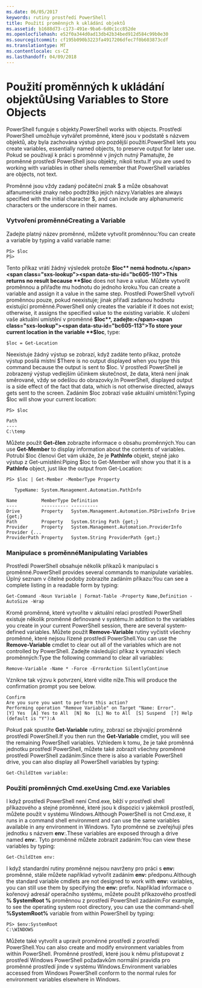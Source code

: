 ```yaml
---
ms.date: 06/05/2017
keywords: rutiny prostředí PowerShell
title: Použití proměnných k ukládání objektů
ms.assetid: b1688d73-c173-491e-9ba6-6d0c1cc852de
ms.openlocfilehash: e52f0a344d0ad13db42b34bed912d584c99b0e30
ms.sourcegitcommit: cf195b090b3223fa4917206dfec7f0b603873cdf
ms.translationtype: MT
ms.contentlocale: cs-CZ
ms.lasthandoff: 04/09/2018
---
```

# <a name="using-variables-to-store-objects"></a><span data-ttu-id="bc605-103">Použití proměnných k ukládání objektů</span><span class="sxs-lookup"><span data-stu-id="bc605-103">Using Variables to Store Objects</span></span>
<span data-ttu-id="bc605-104">PowerShell funguje s objekty.</span><span class="sxs-lookup"><span data-stu-id="bc605-104">PowerShell works with objects.</span></span> <span data-ttu-id="bc605-105">Prostředí PowerShell umožňuje vytvářet proměnné, které jsou v podstatě s názvem objektů, aby byla zachována výstup pro pozdější použití.</span><span class="sxs-lookup"><span data-stu-id="bc605-105">PowerShell lets you create variables, essentially named objects, to preserve output for later use.</span></span> <span data-ttu-id="bc605-106">Pokud se používají k práci s proměnné v jiných nutný Pamatujte, že proměnné prostředí PowerShell jsou objekty, nikoli textu.</span><span class="sxs-lookup"><span data-stu-id="bc605-106">If you are used to working with variables in other shells remember that PowerShell variables are objects, not text.</span></span>

<span data-ttu-id="bc605-107">Proměnné jsou vždy zadaný počáteční znak $ a může obsahovat alfanumerické znaky nebo podtržítko jejich názvy.</span><span class="sxs-lookup"><span data-stu-id="bc605-107">Variables are always specified with the initial character $, and can include any alphanumeric characters or the underscore in their names.</span></span>

### <a name="creating-a-variable"></a><span data-ttu-id="bc605-108">Vytvoření proměnné</span><span class="sxs-lookup"><span data-stu-id="bc605-108">Creating a Variable</span></span>
<span data-ttu-id="bc605-109">Zadejte platný název proměnné, můžete vytvořit proměnnou:</span><span class="sxs-lookup"><span data-stu-id="bc605-109">You can create a variable by typing a valid variable name:</span></span>

```
PS> $loc
PS>
```

<span data-ttu-id="bc605-110">Tento příkaz vrátí žádný výsledek protože **$loc** nemá hodnotu.</span><span class="sxs-lookup"><span data-stu-id="bc605-110">This returns no result because **$loc** does not have a value.</span></span> <span data-ttu-id="bc605-111">Můžete vytvořit proměnnou a přiřaďte mu hodnotu do jednoho kroku.</span><span class="sxs-lookup"><span data-stu-id="bc605-111">You can create a variable and assign it a value in the same step.</span></span> <span data-ttu-id="bc605-112">Prostředí PowerShell vytvoří proměnnou pouze, pokud neexistuje; jinak přiřadí zadanou hodnotu existující proměnné.</span><span class="sxs-lookup"><span data-stu-id="bc605-112">PowerShell only creates the variable if it does not exist; otherwise, it assigns the specified value to the existing variable.</span></span> <span data-ttu-id="bc605-113">K uložení vaše aktuální umístění v proměnné **$loc**, zadejte:</span><span class="sxs-lookup"><span data-stu-id="bc605-113">To store your current location in the variable **$loc**, type:</span></span>

```
$loc = Get-Location
```

<span data-ttu-id="bc605-114">Neexistuje žádný výstup se zobrazí, když zadáte tento příkaz, protože výstup posílá místní $</span><span class="sxs-lookup"><span data-stu-id="bc605-114">There is no output displayed when you type this command because the output is sent to $loc.</span></span> <span data-ttu-id="bc605-115">V prostředí PowerShell je zobrazený výstup vedlejším účinkem skutečnost, že data, která není jinak směrované, vždy se odešlou do obrazovky.</span><span class="sxs-lookup"><span data-stu-id="bc605-115">In PowerShell, displayed output is a side effect of the fact that data, which is not otherwise directed, always gets sent to the screen.</span></span> <span data-ttu-id="bc605-116">Zadáním $loc zobrazí vaše aktuální umístění:</span><span class="sxs-lookup"><span data-stu-id="bc605-116">Typing $loc will show your current location:</span></span>

```
PS> $loc

Path
----
C:\temp
```

<span data-ttu-id="bc605-117">Můžete použít **Get-člen** zobrazíte informace o obsahu proměnných.</span><span class="sxs-lookup"><span data-stu-id="bc605-117">You can use **Get-Member** to display information about the contents of variables.</span></span> <span data-ttu-id="bc605-118">Potrubí $loc členovi Get vám ukáže, že je **PathInfo** objekt, stejně jako výstup z Get-umístění:</span><span class="sxs-lookup"><span data-stu-id="bc605-118">Piping $loc to Get-Member will show you that it is a **PathInfo** object, just like the output from Get-Location:</span></span>

```
PS> $loc | Get-Member -MemberType Property

   TypeName: System.Management.Automation.PathInfo

Name         MemberType Definition
----         ---------- ----------
Drive        Property   System.Management.Automation.PSDriveInfo Drive {get;}
Path         Property   System.String Path {get;}
Provider     Property   System.Management.Automation.ProviderInfo Provider {...
ProviderPath Property   System.String ProviderPath {get;}
```

### <a name="manipulating-variables"></a><span data-ttu-id="bc605-119">Manipulace s proměnné</span><span class="sxs-lookup"><span data-stu-id="bc605-119">Manipulating Variables</span></span>
<span data-ttu-id="bc605-120">Prostředí PowerShell obsahuje několik příkazů k manipulaci s proměnné.</span><span class="sxs-lookup"><span data-stu-id="bc605-120">PowerShell provides several commands to manipulate variables.</span></span> <span data-ttu-id="bc605-121">Úplný seznam v čitelné podoby zobrazíte zadáním příkazu:</span><span class="sxs-lookup"><span data-stu-id="bc605-121">You can see a complete listing in a readable form by typing:</span></span>

```
Get-Command -Noun Variable | Format-Table -Property Name,Definition -AutoSize -Wrap
```

<span data-ttu-id="bc605-122">Kromě proměnné, které vytvoříte v aktuální relaci prostředí PowerShell existuje několik proměnné definované v systému.</span><span class="sxs-lookup"><span data-stu-id="bc605-122">In addition to the variables you create in your current PowerShell session, there are several system-defined variables.</span></span> <span data-ttu-id="bc605-123">Můžete použít **Remove-Variable** rutiny vyčistit všechny proměnné, které nejsou řízené prostředí PowerShell.</span><span class="sxs-lookup"><span data-stu-id="bc605-123">You can use the **Remove-Variable** cmdlet to clear out all of the variables which are not controlled by PowerShell.</span></span> <span data-ttu-id="bc605-124">Zadejte následující příkaz k vymazání všech proměnných:</span><span class="sxs-lookup"><span data-stu-id="bc605-124">Type the following command to clear all variables:</span></span>

```
Remove-Variable -Name * -Force -ErrorAction SilentlyContinue
```

<span data-ttu-id="bc605-125">Vznikne tak výzvu k potvrzení, které vidíte níže.</span><span class="sxs-lookup"><span data-stu-id="bc605-125">This will produce the confirmation prompt you see below.</span></span>

```
Confirm
Are you sure you want to perform this action?
Performing operation "Remove Variable" on Target "Name: Error".
[Y] Yes  [A] Yes to All  [N] No  [L] No to All  [S] Suspend  [?] Help
(default is "Y"):A
```

<span data-ttu-id="bc605-126">Pokud pak spustíte **Get-Variable** rutiny, zobrazí se zbývající proměnné prostředí PowerShell.</span><span class="sxs-lookup"><span data-stu-id="bc605-126">If you then run the **Get-Variable** cmdlet, you will see the remaining PowerShell variables.</span></span> <span data-ttu-id="bc605-127">Vzhledem k tomu, že je také proměnná jednotku prostředí PowerShell, můžete také zobrazit všechny proměnné prostředí PowerShell zadáním:</span><span class="sxs-lookup"><span data-stu-id="bc605-127">Since there is also a variable PowerShell drive, you can also display all PowerShell variables by typing:</span></span>

```
Get-ChildItem variable:
```

### <a name="using-cmdexe-variables"></a><span data-ttu-id="bc605-128">Použití proměnných Cmd.exe</span><span class="sxs-lookup"><span data-stu-id="bc605-128">Using Cmd.exe Variables</span></span>
<span data-ttu-id="bc605-129">I když prostředí PowerShell není Cmd.exe, běží v prostředí shell příkazového a stejné proměnné, které jsou k dispozici v jakémkoli prostředí, můžete použít v systému Windows.</span><span class="sxs-lookup"><span data-stu-id="bc605-129">Although PowerShell is not Cmd.exe, it runs in a command shell environment and can use the same variables available in any environment in Windows.</span></span> <span data-ttu-id="bc605-130">Tyto proměnné se zveřejňují přes jednotku s názvem **env**:.</span><span class="sxs-lookup"><span data-stu-id="bc605-130">These variables are exposed through a drive named **env**:.</span></span> <span data-ttu-id="bc605-131">Tyto proměnné můžete zobrazit zadáním:</span><span class="sxs-lookup"><span data-stu-id="bc605-131">You can view these variables by typing:</span></span>

```
Get-ChildItem env:
```

<span data-ttu-id="bc605-132">I když standardní rutiny proměnné nejsou navrženy pro práci s **env:** proměnné, stále můžete například vytvořit zadáním **env:** předponu.</span><span class="sxs-lookup"><span data-stu-id="bc605-132">Although the standard variable cmdlets are not designed to work with **env:** variables, you can still use them by specifying the **env:** prefix.</span></span> <span data-ttu-id="bc605-133">Například informace o kořenový adresář operačního systému, můžete použít příkazového prostředí **% SystemRoot %** proměnnou z prostředí PowerShell zadáním:</span><span class="sxs-lookup"><span data-stu-id="bc605-133">For example, to see the operating system root directory, you can use the command-shell **%SystemRoot%** variable from within PowerShell by typing:</span></span>

```
PS> $env:SystemRoot
C:\WINDOWS
```

<span data-ttu-id="bc605-134">Můžete také vytvořit a upravit proměnné prostředí z prostředí PowerShell.</span><span class="sxs-lookup"><span data-stu-id="bc605-134">You can also create and modify environment variables from within PowerShell.</span></span> <span data-ttu-id="bc605-135">Proměnné prostředí, které jsou k němu přistupovat z prostředí Windows PowerShell požadavkům normální pravidla pro proměnné prostředí jinde v systému Windows.</span><span class="sxs-lookup"><span data-stu-id="bc605-135">Environment variables accessed from Windows PowerShell conform to the normal rules for environment variables elsewhere in Windows.</span></span>